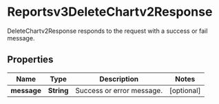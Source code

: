 

# Reportsv3DeleteChartv2Response

DeleteChartv2Response responds to the request with a success or fail message.

## Properties

| Name | Type | Description | Notes |
|------------ | ------------- | ------------- | -------------|
|**message** | **String** | Success or error message. |  [optional] |



